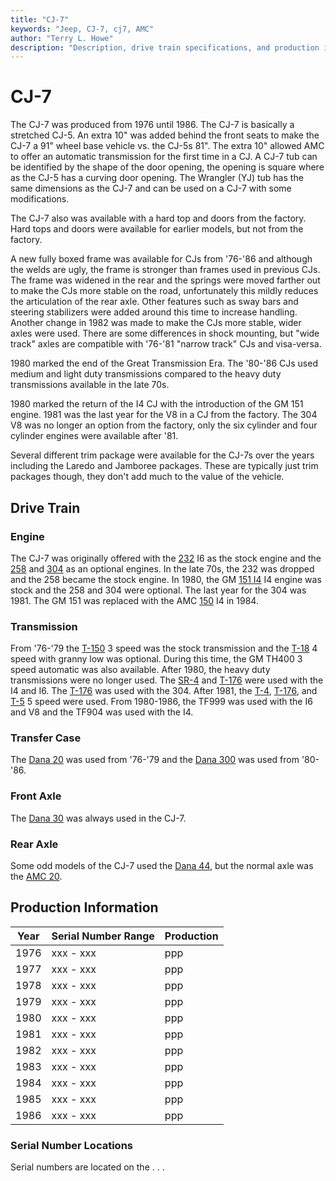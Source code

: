 ```yaml
---
title: "CJ-7"
keywords: "Jeep, CJ-7, cj7, AMC"
author: "Terry L. Howe"
description: "Description, drive train specifications, and production information for the Jeep CJ-7"
---
```

# CJ-7

The CJ-7 was produced from 1976 until 1986. The CJ-7 is basically a stretched CJ-5. An extra 10" was added behind the front seats to make the CJ-7 a 91" wheel base vehicle vs. the CJ-5s 81". The extra 10" allowed AMC to offer an automatic transmission for the first time in a CJ. A CJ-7 tub can be identified by the shape of the door opening, the opening is square where as the CJ-5 has a curving door opening. The Wrangler (YJ) tub has the same dimensions as the CJ-7 and can be used on a CJ-7 with some modifications. 

The CJ-7 also was available with a hard top and doors from the factory. Hard tops and doors were available for earlier models, but not from the factory. 

A new fully boxed frame was available for CJs from '76-'86 and although the welds are ugly, the frame is stronger than frames used in previous CJs. The frame was widened in the rear and the springs were moved farther out to make the CJs more stable on the road, unfortunately this mildly reduces the articulation of the rear axle. Other features such as sway bars and steering stabilizers were added around this time to increase handling. Another change in 1982 was made to make the CJs more stable, wider axles were used. There are some differences in shock mounting, but "wide track" axles are compatible with '76-'81 "narrow track" CJs and visa-versa. 

1980 marked the end of the Great Transmission Era. The '80-'86 CJs used medium and light duty transmissions compared to the heavy duty transmissions available in the late 70s. 

1980 marked the return of the I4 CJ with the introduction of the GM 151 engine. 1981 was the last year for the V8 in a CJ from the factory. The 304 V8 was no longer an option from the factory, only the six cylinder and four cylinder engines were available after '81. 

Several different trim package were available for the CJ-7s over the years including the Laredo and Jamboree packages. These are typically just trim packages though, they don't add much to the value of the vehicle. 

## Drive Train

### Engine

The CJ-7 was originally offered with the [232](/engine/factory/amc232.md) I6 as the stock engine and the [258](/engine/factory/amc258.md) and [304](/engine/factory/amc304.md) as an optional engines. In the late 70s, the 232 was dropped and the 258 became the stock engine. In 1980, the GM [151 I4](/engine/factory/gm151.md) I4 engine was stock and the 258 and 304 were optional. The last year for the 304 was 1981. The GM 151 was replaced with the AMC [150](/engine/factory/amc150.md) I4 in 1984. 

### Transmission

From '76-'79 the [T-150](/transmission/factory/t150.md) 3 speed was the stock transmission and the [T-18](/transmission/factory/t18.md) 4 speed with granny low was optional. During this time, the GM TH400 3 speed automatic was also available. After 1980, the heavy duty transmissions were no longer used. The [SR-4](/transmission/factory/t4.md) and [T-176](/transmission/factory/t176.md) were used with the I4 and I6. The [T-176](/transmission/factory/t176.md) was used with the 304. After 1981, the [T-4](/transmission/factory/t4.md), [T-176](/transmission/factory/t176.md), and [T-5](/transmission/factory/t5.md) 5 speed were used. From 1980-1986, the TF999 was used with the I6 and V8 and the TF904 was used with the I4. 

### Transfer Case

The [Dana 20](/xfer/factory/d20.md) was used from '76-'79 and the [Dana 300](/xfer/factory/d300.md) was used from '80-'86. 

### Front Axle

The [Dana 30](/axle/factory/d30.md) was always used in the CJ-7. 

### Rear Axle

Some odd models of the CJ-7 used the [Dana 44](/axle/factory/d44.md), but the normal axle was the [AMC 20](/axle/factory/amc20.md). 

## Production Information

| Year | Serial Number Range | Production |
|------|---------------------|------------|
| 1976 | xxx - xxx           | ppp        |
| 1977 | xxx - xxx           | ppp        |
| 1978 | xxx - xxx           | ppp        |
| 1979 | xxx - xxx           | ppp        |
| 1980 | xxx - xxx           | ppp        |
| 1981 | xxx - xxx           | ppp        |
| 1982 | xxx - xxx           | ppp        |
| 1983 | xxx - xxx           | ppp        |
| 1984 | xxx - xxx           | ppp        |
| 1985 | xxx - xxx           | ppp        |
| 1986 | xxx - xxx           | ppp        |

### Serial Number Locations

Serial numbers are located on the . . .